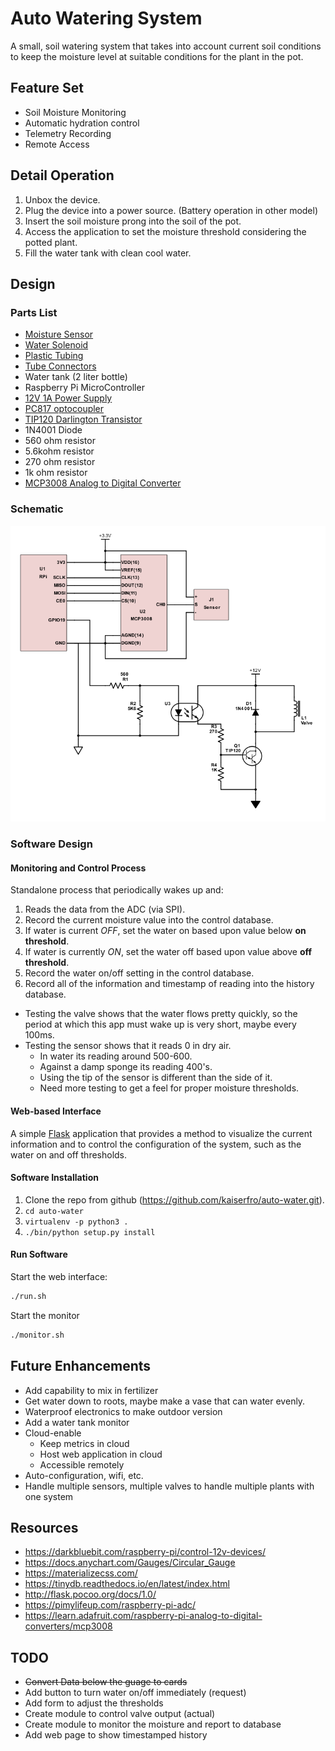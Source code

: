 # Auto Watering System

A small, soil watering system that takes into account current soil conditions to keep the moisture level at suitable conditions for the plant in the pot.

## Feature Set

* Soil Moisture Monitoring
* Automatic hydration control
* Telemetry Recording
* Remote Access

## Detail Operation

1. Unbox the device.
1. Plug the device into a power source. (Battery operation in other model)
1. Insert the soil moisture prong into the soil of the pot.
1. Access the application to set the moisture threshold considering the potted plant.
1. Fill the water tank with clean cool water.

## Design

### Parts List

* [Moisture Sensor](https://www.amazon.com/gp/product/B01N7NA3HP/ref=ox_sc_act_title_1?smid=A2O4FZXIRZDLHA&psc=1)
* [Water Solenoid](https://www.amazon.com/DIGITEN-Solenoid-Connect-normally-Closed/dp/B071JDFVNQ?th=1)
* [Plastic Tubing](https://www.amazon.com/cck-cck-2-Malida-Meters-Length/dp/B018UEMGZE/ref=pd_sim_328_5/136-9152389-5081925?_encoding=UTF8&pd_rd_i=B018UEMGZE&pd_rd_r=3d3b2491-47a6-11e9-b249-f166425d909c&pd_rd_w=xnLd3&pd_rd_wg=oLsMh&pf_rd_p=90485860-83e9-4fd9-b838-b28a9b7fda30&pf_rd_r=F0NCEP1XRW63KZ9ZPW2Y&psc=1&refRID=F0NCEP1XRW63KZ9ZPW2Y)
* [Tube Connectors](https://www.amazon.com/Neeshow-Quick-Connect-Water-Fitting/dp/B01LXEC9R3/ref=pd_bxgy_328_img_3/136-9152389-5081925?_encoding=UTF8&pd_rd_i=B01LXEC9R3&pd_rd_r=25efe5d8-47a7-11e9-97b0-73c3e6ce26b1&pd_rd_w=7JqSW&pd_rd_wg=AhvUI&pf_rd_p=a2006322-0bc0-4db9-a08e-d168c18ce6f0&pf_rd_r=0X02TS5GKRMAFYEKWMXT&psc=1&refRID=0X02TS5GKRMAFYEKWMXT)
* Water tank (2 liter bottle)
* Raspberry Pi MicroController
* [12V 1A Power Supply](https://www.amazon.com/SoulBay-Adapter-Replacement-Regulated-Certificate/dp/B07C75RT38/ref=sr_1_3?keywords=12V+DC+1000mA+%281A%29+regulated+switching+power+adapter&qid=1552711971&s=gateway&sr=8-3)
* [PC817 optocoupler](https://www.amazon.com/gp/product/B01GYH74O2/ref=ox_sc_act_title_1?smid=A34K5WF5Z9R33P&psc=1)
* [TIP120 Darlington Transistor](https://www.amazon.com/Pieces-TIP120-Power-Darlington-Transistors/dp/B00NAY1IBS/ref=sr_1_2?crid=ZO3Z8WPFHYXM&keywords=tip120+darlington+transistor&qid=1552715211&s=gateway&sprefix=tip120+%2Caps%2C193&sr=8-2)
* 1N4001 Diode
* 560 ohm resistor
* 5.6kohm resistor
* 270 ohm resistor
* 1k ohm resistor
* [MCP3008 Analog to Digital Converter](https://www.amazon.com/gp/product/B00NAY3RB2/ref=ox_sc_act_title_2?smid=A20VIERU7MNN7L&psc=1)

### Schematic

![Schematic](doc/schematic.png)

### Software Design

#### Monitoring and Control Process

Standalone process that periodically wakes up and:

1. Reads the data from the ADC (via SPI).
1. Record the current moisture value into the control database.
1. If water is current *OFF*, set the water on based upon value below **on threshold**.
1. If water is currently *ON*, set the water off based upon value above **off threshold**.
1. Record the water on/off setting in the control database.
1. Record all of the information and timestamp of reading into the history database.

* Testing the valve shows that the water flows pretty quickly, so the period at which this app must wake up is very short, maybe every 100ms.
* Testing the sensor shows that it reads 0 in dry air.
  * In water its reading around 500-600.
  * Against a damp sponge its reading 400's.
  * Using the tip of the sensor is different than the side of it.
  * Need more testing to get a feel for proper moisture thresholds.

#### Web-based Interface

A simple [Flask](http://flask.pocoo.org/docs/1.0/) application that provides a method to visualize the current information and to control the configuration of the system, such as the water on and off thresholds.

#### Software Installation

1. Clone the repo from github (https://github.com/kaiserfro/auto-water.git).
1. `cd auto-water`
1. `virtualenv -p python3 .`
1. `./bin/python setup.py install`

#### Run Software

Start the web interface:

```sh
./run.sh
```

Start the monitor

```sh
./monitor.sh
```

## Future Enhancements

* Add capability to mix in fertilizer
* Get water down to roots, maybe make a vase that can water evenly.
* Waterproof electronics to make outdoor version
* Add a water tank monitor
* Cloud-enable
  * Keep metrics in cloud
  * Host web application in cloud
  * Accessible remotely
* Auto-configuration, wifi, etc.
* Handle multiple sensors, multiple valves to handle multiple plants with one system

## Resources

* https://darkbluebit.com/raspberry-pi/control-12v-devices/
* https://docs.anychart.com/Gauges/Circular_Gauge
* https://materializecss.com/
* https://tinydb.readthedocs.io/en/latest/index.html
* http://flask.pocoo.org/docs/1.0/
* https://pimylifeup.com/raspberry-pi-adc/
* https://learn.adafruit.com/raspberry-pi-analog-to-digital-converters/mcp3008

## TODO

* ~~Convert Data below the guage to cards~~
* Add button to turn water on/off immediately (request)
* Add form to adjust the thresholds
* Create module to control valve output (actual)
* Create module to monitor the moisture and report to database
* Add web page to show timestamped history
